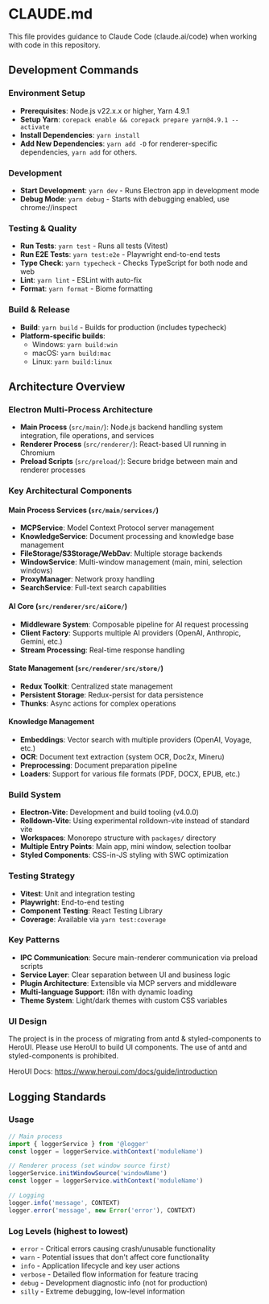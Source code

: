 # CLAUDE.md

This file provides guidance to Claude Code (claude.ai/code) when working with code in this repository.

## Development Commands

### Environment Setup

- **Prerequisites**: Node.js v22.x.x or higher, Yarn 4.9.1
- **Setup Yarn**: `corepack enable && corepack prepare yarn@4.9.1 --activate`
- **Install Dependencies**: `yarn install`
- **Add New Dependencies**: `yarn add -D` for renderer-specific dependencies, `yarn add` for others.

### Development

- **Start Development**: `yarn dev` - Runs Electron app in development mode
- **Debug Mode**: `yarn debug` - Starts with debugging enabled, use chrome://inspect

### Testing & Quality

- **Run Tests**: `yarn test` - Runs all tests (Vitest)
- **Run E2E Tests**: `yarn test:e2e` - Playwright end-to-end tests
- **Type Check**: `yarn typecheck` - Checks TypeScript for both node and web
- **Lint**: `yarn lint` - ESLint with auto-fix
- **Format**: `yarn format` - Biome formatting

### Build & Release

- **Build**: `yarn build` - Builds for production (includes typecheck)
- **Platform-specific builds**:
  - Windows: `yarn build:win`
  - macOS: `yarn build:mac`
  - Linux: `yarn build:linux`

## Architecture Overview

### Electron Multi-Process Architecture

- **Main Process** (`src/main/`): Node.js backend handling system integration, file operations, and services
- **Renderer Process** (`src/renderer/`): React-based UI running in Chromium
- **Preload Scripts** (`src/preload/`): Secure bridge between main and renderer processes

### Key Architectural Components

#### Main Process Services (`src/main/services/`)

- **MCPService**: Model Context Protocol server management
- **KnowledgeService**: Document processing and knowledge base management
- **FileStorage/S3Storage/WebDav**: Multiple storage backends
- **WindowService**: Multi-window management (main, mini, selection windows)
- **ProxyManager**: Network proxy handling
- **SearchService**: Full-text search capabilities

#### AI Core (`src/renderer/src/aiCore/`)

- **Middleware System**: Composable pipeline for AI request processing
- **Client Factory**: Supports multiple AI providers (OpenAI, Anthropic, Gemini, etc.)
- **Stream Processing**: Real-time response handling

#### State Management (`src/renderer/src/store/`)

- **Redux Toolkit**: Centralized state management
- **Persistent Storage**: Redux-persist for data persistence
- **Thunks**: Async actions for complex operations

#### Knowledge Management

- **Embeddings**: Vector search with multiple providers (OpenAI, Voyage, etc.)
- **OCR**: Document text extraction (system OCR, Doc2x, Mineru)
- **Preprocessing**: Document preparation pipeline
- **Loaders**: Support for various file formats (PDF, DOCX, EPUB, etc.)

### Build System

- **Electron-Vite**: Development and build tooling (v4.0.0)
- **Rolldown-Vite**: Using experimental rolldown-vite instead of standard vite
- **Workspaces**: Monorepo structure with `packages/` directory
- **Multiple Entry Points**: Main app, mini window, selection toolbar
- **Styled Components**: CSS-in-JS styling with SWC optimization

### Testing Strategy

- **Vitest**: Unit and integration testing
- **Playwright**: End-to-end testing
- **Component Testing**: React Testing Library
- **Coverage**: Available via `yarn test:coverage`

### Key Patterns

- **IPC Communication**: Secure main-renderer communication via preload scripts
- **Service Layer**: Clear separation between UI and business logic
- **Plugin Architecture**: Extensible via MCP servers and middleware
- **Multi-language Support**: i18n with dynamic loading
- **Theme System**: Light/dark themes with custom CSS variables

### UI Design

The project is in the process of migrating from antd & styled-components to HeroUI. Please use HeroUI to build UI components. The use of antd and styled-components is prohibited.

HeroUI Docs: https://www.heroui.com/docs/guide/introduction

## Logging Standards

### Usage

```typescript
// Main process
import { loggerService } from '@logger'
const logger = loggerService.withContext('moduleName')

// Renderer process (set window source first)
loggerService.initWindowSource('windowName')
const logger = loggerService.withContext('moduleName')

// Logging
logger.info('message', CONTEXT)
logger.error('message', new Error('error'), CONTEXT)
```

### Log Levels (highest to lowest)

- `error` - Critical errors causing crash/unusable functionality
- `warn` - Potential issues that don't affect core functionality
- `info` - Application lifecycle and key user actions
- `verbose` - Detailed flow information for feature tracing
- `debug` - Development diagnostic info (not for production)
- `silly` - Extreme debugging, low-level information
